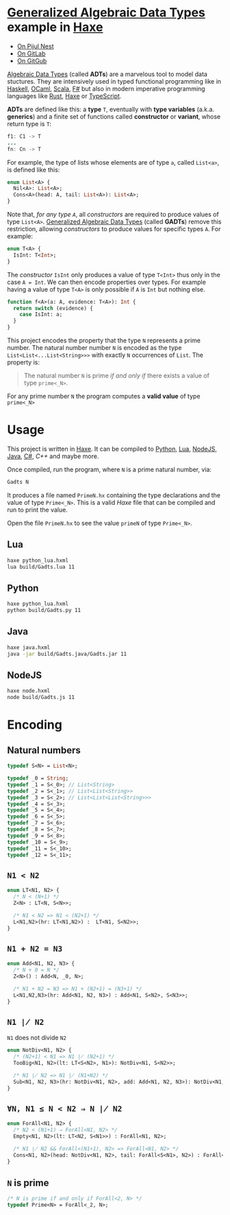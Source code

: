 # [Generalized Algebraic Data Types](https://en.wikipedia.org/wiki/Generalized_algebraic_data_type) example in [Haxe](https://haxe.org/)

- [On Pijul Nest](https://nest.pijul.com/chrilves/Gadts.hx)
- [On GitLab](https://gitlab.com/chrilves/Gadts.hx)
- [On GitGub](https://github.com/chrilves/Gadts.hx)

[Algebraic Data Types](https://en.wikipedia.org/wiki/Algebraic_data_type) (called **ADTs**) are a marvelous tool to model data stuctures. They are intensively used in typed functional programming like in [Haskell](https://haskell-lang.org/), [OCaml](https://ocaml.org), [Scala](https://www.scala-lang.org/), [F#](https://fsharp.org/) but also in modern imperative programming languages like [Rust](https://www.rust-lang.org), [Haxe](https://haxe.org/) or [TypeScript](https://www.typescriptlang.org/docs/handbook/advanced-types.html).


**ADTs** are defined like this: a **type** `T`, eventually with **type variables** (a.k.a. **generics**) and a finite set of functions called **constructor** or **variant**, whose return type is `T`:

```java
f1: C1 -> T
...
fn: Cn -> T
```

For example, the type of lists whose elements are of type `a`, called `List<a>`, is defined like this:

```haxe
enum List<A> {
  Nil<A>: List<A>;
  Cons<A>(head: A, tail: List<A>): List<A>;
}
```

Note that, *for any type `A`*, all *constructors* are required to produce values of type `List<A>`. [Generalized Algebraic Data Types](https://en.wikipedia.org/wiki/Generalized_algebraic_data_type) (called **GADTs**) remove this restriction, allowing *constructors* to produce values for specific types `A`. For example:

```haxe
enum T<A> {
  IsInt: T<Int>;
}
```

The *constructor* `IsInt` only produces a value of type `T<Int>` thus only in the case `A = Int`. We can then encode properties over types. For example having a value of type `T<A>` is only possible if `A` is `Int` but nothing else.

```haxe
function f<A>(a: A, evidence: T<A>): Int {
  return switch (evidence) {
    case IsInt: a;
  }
}
```

This project encodes the property that the type `N` represents a prime number. The natural number number `N` is encoded as the type `List<List<...List<String>>>` with exactly `N` occurrences of `List`. The property is:
> The natural number `N` is prime *if and only if* there exists a value of type `prime<_N>`.

For any prime number `N` the program computes a **valid value** of type `prime<_N>`

# Usage

This project is written in [Haxe](https://haxe.org/). It can be compiled to [Python](https://www.python.org), [Lua](https://www.lua.org), [NodeJS](https://nodejs.org), [Java](https://www.java.com), [C#](https://www.mono-project.com), *C++* and maybe more.

Once compiled, run the program, where `N` is a prime natural number, via:

```sh
Gadts N
```

It produces a file named `PrimeN.hx` containing the type declarations and the value of type `Prime<_N>`. This is a valid *Haxe* file that can be compiled and run to print the value.

Open the file `PrimeN.hx` to see the value `primeN` of type `Prime<_N>`.

## Lua

```sh
haxe python_lua.hxml
lua build/Gadts.lua 11
```

## Python

```sh
haxe python_lua.hxml
python build/Gadts.py 11
```

## Java

```sh
haxe java.hxml
java -jar build/Gadts.java/Gadts.jar 11
```

## NodeJS

```sh
haxe node.hxml
node build/Gadts.js 11
```


# Encoding

## Natural numbers

```haxe
typedef S<N> = List<N>;

typedef _0 = String;
typedef _1 = S<_0>; // List<String>
typedef _2 = S<_1>; // List<List<String>>
typedef _3 = S<_2>; // List<List<List<String>>>
typedef _4 = S<_3>;
typedef _5 = S<_4>;
typedef _6 = S<_5>;
typedef _7 = S<_6>;
typedef _8 = S<_7>;
typedef _9 = S<_8>;
typedef _10 = S<_9>;
typedef _11 = S<_10>;
typedef _12 = S<_11>;
```

## `N1 < N2`

```haxe
enum LT<N1, N2> {
  /* N < (N+1) */
  Z<N> : LT<N, S<N>>;

  /* N1 < N2 => N1 < (N2+1) */
  L<N1,N2>(hr: LT<N1,N2>) :  LT<N1, S<N2>>; 
}
```

## `N1 + N2 = N3`

```haxe
enum Add<N1, N2, N3> {
  /* N + 0 = N */
  Z<N>() : Add<N, _0, N>;

  /* N1 + N2 = N3 => N1 + (N2+1) = (N3+1) */
  L<N1,N2,N3>(hr: Add<N1, N2, N3>) : Add<N1, S<N2>, S<N3>>; 
}
```

## `N1 ∤ N2`

`N1` does not divide `N2`

```haxe
enum NotDiv<N1, N2> {
  /* (N2+1) < N1 => N1 ∤ (N2+1) */
  TooBig<N1, N2>(lt: LT<S<N2>, N1>): NotDiv<N1, S<N2>>;

  /* N1 ∤ N2 => N1 ∤ (N1+N2) */
  Sub<N1, N2, N3>(hr: NotDiv<N1, N2>, add: Add<N1, N2, N3>): NotDiv<N1, N3>; 
}
```

## `∀N, N1 ≤ N < N2 ⇒ N ∤ N2`

```haxe
enum ForAll<N1, N2> {
  /* N2 < (N1+1) ⇒ ForAll<N1, N2> */
  Empty<N1, N2>(lt: LT<N2, S<N1>>) : ForAll<N1, N2>;

  /* N1 ∤ N2 && ForAll<(N1+1), N2> => ForAll<N1, N2> */
  Cons<N1, N2>(head: NotDiv<N1, N2>, tail: ForAll<S<N1>, N2>) : ForAll<N1, N2>; 
}
```

## `N` is prime

```haxe
/* N is prime if and only if ForAll<2, N> */
typedef Prime<N> = ForAll<_2, N>;
```